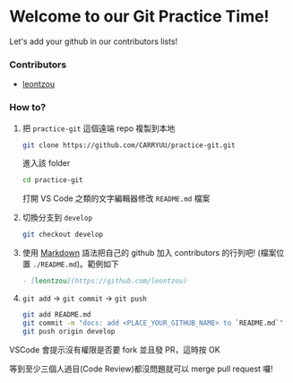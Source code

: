 # Welcome to our Git Practice Time!

Let's add your github in our contributors lists!

### Contributors

- [leontzou](https://github.com/leontzou)

### How to?

1. 把 `practice-git` 這個遠端 repo 複製到本地

   ```bash
   git clone https://github.com/CARRYUU/practice-git.git
   ```

   進入該 folder

   ```bash
   cd practice-git
   ```

   打開 VS Code 之類的文字編輯器修改 `README.md` 檔案

2. 切換分支到 `develop`

   ```bash
   git checkout develop
   ```

3. 使用 [Markdown](https://markdown.tw/) 語法把自己的 github 加入 contributors 的行列吧! (檔案位置 `./README.md`)。範例如下

   ```markdown
   - [leontzou](https://github.com/leontzou)
   ```

4. `git add` → `git commit` → `git push`

   ```bash
   git add README.md
   git commit -m "docs: add <PLACE_YOUR_GITHUB_NAME> to `README.md`"
   git push origin develop
   ```

VSCode 會提示沒有權限是否要 fork 並且發 PR，這時按 OK

等到至少三個人過目(Code Review)都沒問題就可以 merge pull request 囉!
